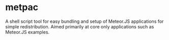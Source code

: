 metpac
======

A shell script tool for easy bundling and setup of Meteor.JS applications for simple redistribution. Aimed primarily at core only applications such as Meteor.JS examples.
